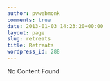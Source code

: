 ```yaml
---
author: pvwebmonk
comments: true
date: 2013-01-03 14:23:20+00:00
layout: page
slug: retreats
title: Retreats
wordpress_id: 288
---
```


No Content Found
